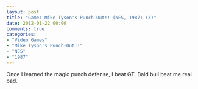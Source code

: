 ```yaml
---
layout: post
title: "Game: Mike Tyson's Punch-Out!! (NES, 1987) (3)"
date: 2012-01-22 00:00
comments: true
categories:
- "Video Games"
- "Mike Tyson's Punch-Out!!"
- "NES"
- "1987"
---
```


Once I learned the magic punch defense, I beat GT. Bald
bull beat me real bad.
